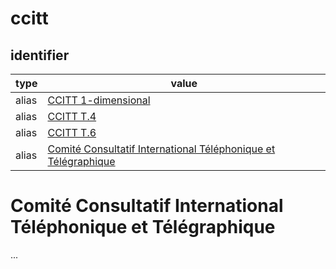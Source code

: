 # ccitt

## identifier
| type              | value
| ----------------- | -----
| alias             | [CCITT 1-dimensional](ccitt1d.md)
| alias             | [CCITT T.4](ccittt4.md)
| alias             | [CCITT T.6](ccittt6.md)
| alias             | [Comité Consultatif International Téléphonique et Télégraphique](#comité-consultatif-international-téléphonique-et-télégraphique)

# Comité Consultatif International Téléphonique et Télégraphique
...